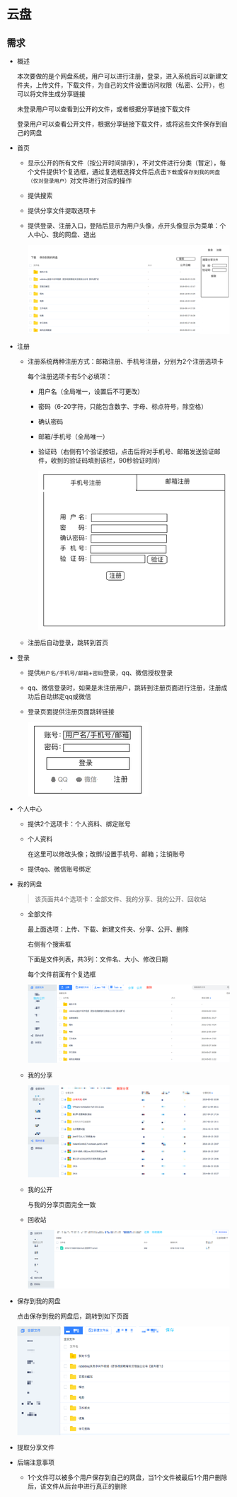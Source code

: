 # 云盘

## 需求

+ 概述

  本次要做的是个网盘系统，用户可以进行注册，登录，进入系统后可以新建文件夹，上传文件，下载文件，为自己的文件设置访问权限（私密、公开），也可以将文件生成分享链接

  未登录用户可以查看到公开的文件，或者根据分享链接下载文件

  登录用户可以查看公开文件，根据分享链接下载文件，或将这些文件保存到自己的网盘

+ 首页

  + 显示公开的所有文件（按公开时间排序），不对文件进行分类（暂定），每个文件提供1个复选框，通过复选框选择文件后点击`下载`或`保存到我的网盘（仅对登录用户）`对文件进行对应的操作

  + 提供搜索

  + 提供分享文件提取选项卡

  + 提供登录、注册入口，登陆后显示为用户头像，点开头像显示为菜单：个人中心、我的网盘、退出

    ![image-20181003154215083](assets/image-20181003154215083.png) 

+ 注册

  + 注册系统两种注册方式：邮箱注册、手机号注册，分别为2个注册选项卡

    每个注册选项卡有5个必填项：

    + 用户名（全局唯一，设置后不可更改）

    + 密码（6-20字符，只能包含数字、字母、标点符号，除空格）

    + 确认密码

    + 邮箱/手机号（全局唯一）

    + 验证码（右侧有1个验证按钮，点击后将对手机号、邮箱发送验证邮件，收到的验证码填到该栏，90秒验证时间）

      ![image-20181003154852044](assets/image-20181003154852044.png) 

  + 注册后自动登录，跳转到首页

+ 登录

  + 提供`用户名/手机号/邮箱`+`密码`登录，qq、微信授权登录

  + qq、微信登录时，如果是未注册用户，跳转到注册页面进行注册，注册成功后自动绑定qq或微信

  + 登录页面提供注册页面跳转链接

    ![image-20181003160148645](assets/image-20181003160148645.png) 

+ 个人中心

  + 提供2个选项卡：个人资料、绑定账号

  + 个人资料

    在这里可以修改头像；改绑/设置手机号、邮箱；注销账号

  + 提供qq、微信账号绑定

+ 我的网盘

  > 该页面共4个选项卡：全部文件、我的分享、我的公开、回收站

  + 全部文件

    最上面选项：上传、下载、新建文件夹、分享、公开、删除

    右侧有个搜索框

    下面是文件列表，共3列：文件名、大小、修改日期

    每个文件前面有个复选框

    ![image-20181003142622292](assets/image-20181003142622292.png) 

  + 我的分享

    ![image-20181003143553837](assets/image-20181003143553837.png) 

  + 我的公开

    与我的分享页面完全一致

  + 回收站

    ![image-20181003145627873](assets/image-20181003145627873.png) 

+ 保存到我的网盘

  点击保存到我的网盘后，跳转到如下页面

  ![image-20181003151124678](assets/image-20181003151124678.png) 

+ 提取分享文件

+ 后端注意事项

  + 1个文件可以被多个用户保存到自己的网盘，当1个文件被最后1个用户删除后，该文件从后台中进行真正的删除
